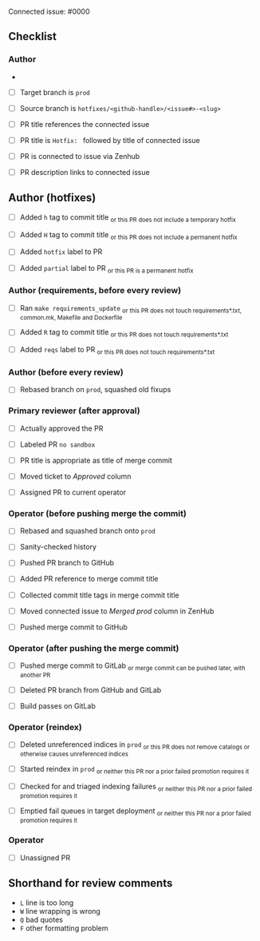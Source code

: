 <!-- 
This is the PR template for hotfix PRs against `prod`.
-->

Connected issue: #0000


## Checklist


### Author
- 
- [ ] Target branch is `prod`
- [ ] Source branch is `hotfixes/<github-handle>/<issue#>-<slug>`
- [ ] PR title references the connected issue
- [ ] PR title is `Hotfix: ` followed by title of connected issue
- [ ] PR is connected to issue via Zenhub 
- [ ] PR description links to connected issue


## Author (hotfixes)

- [ ] Added `h` tag to commit title                                 <sub>or this PR does not include a temporary hotfix</sub>
- [ ] Added `H` tag to commit title                                 <sub>or this PR does not include a permanent hotfix</sub>
- [ ] Added `hotfix` label to PR
- [ ] Added `partial` label to PR                                   <sub>or this PR is a permanent hotfix</sub>


### Author (requirements, before every review)

- [ ] Ran `make requirements_update`                                <sub>or this PR does not touch requirements*.txt, common.mk, Makefile and Dockerfile</sub>
- [ ] Added `R` tag to commit title                                 <sub>or this PR does not touch requirements*.txt</sub>
- [ ] Added `reqs` label to PR                                      <sub>or this PR does not touch requirements*.txt</sub>


### Author (before every review)

- [ ] Rebased branch on `prod`, squashed old fixups


### Primary reviewer (after approval)

- [ ] Actually approved the PR
- [ ] Labeled PR `no sandbox`
- [ ] PR title is appropriate as title of merge commit
- [ ] Moved ticket to *Approved* column
- [ ] Assigned PR to current operator


### Operator (before pushing merge the commit)

- [ ] Rebased and squashed branch onto `prod` 
- [ ] Sanity-checked history
- [ ] Pushed PR branch to GitHub
- [ ] Added PR reference to merge commit title
- [ ] Collected commit title tags in merge commit title
- [ ] Moved connected issue to *Merged prod* column in ZenHub
- [ ] Pushed merge commit to GitHub


### Operator (after pushing the merge commit)

- [ ] Pushed merge commit to GitLab                                 <sub>or merge commit can be pushed later, with another PR</sub>
- [ ] Deleted PR branch from GitHub and GitLab
- [ ] Build passes on GitLab


### Operator (reindex) 

- [ ] Deleted unreferenced indices in `prod`                        <sub>or this PR does not remove catalogs or otherwise causes unreferenced indices</sub> 
- [ ] Started reindex in `prod`                                     <sub>or neither this PR nor a prior failed promotion requires it</sub>
- [ ] Checked for and triaged indexing failures                     <sub>or neither this PR nor a prior failed promotion requires it</sub>
- [ ] Emptied fail queues in target deployment                      <sub>or neither this PR nor a prior failed promotion requires it</sub>


### Operator

- [ ] Unassigned PR


## Shorthand for review comments

- `L` line is too long
- `W` line wrapping is wrong
- `Q` bad quotes
- `F` other formatting problem
